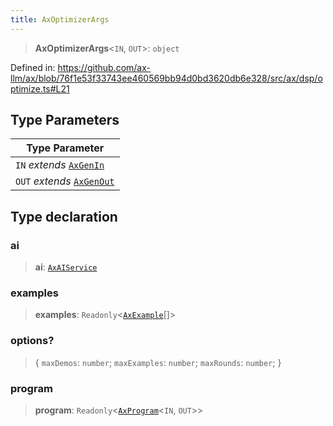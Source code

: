 ```yaml
---
title: AxOptimizerArgs
---
```


> **AxOptimizerArgs**\<`IN`, `OUT`\>: `object`

Defined in: https://github.com/ax-llm/ax/blob/76f1e53f33743ee460569bb94d0bd3620db6e328/src/ax/dsp/optimize.ts#L21

## Type Parameters

| Type Parameter |
| ------ |
| `IN` *extends* [`AxGenIn`](/api/#03-apidocs/typealiasaxgenin) |
| `OUT` *extends* [`AxGenOut`](/api/#03-apidocs/typealiasaxgenout) |

## Type declaration

<a id="ai"></a>

### ai

> **ai**: [`AxAIService`](/api/#03-apidocs/interfaceaxaiservice)

<a id="examples"></a>

### examples

> **examples**: `Readonly`\<[`AxExample`](/api/#03-apidocs/typealiasaxexample)[]\>

### options?

> \{ `maxDemos`: `number`; `maxExamples`: `number`; `maxRounds`: `number`; \}

<a id="program"></a>

### program

> **program**: `Readonly`\<[`AxProgram`](/api/#03-apidocs/classaxprogram)\<`IN`, `OUT`\>\>
